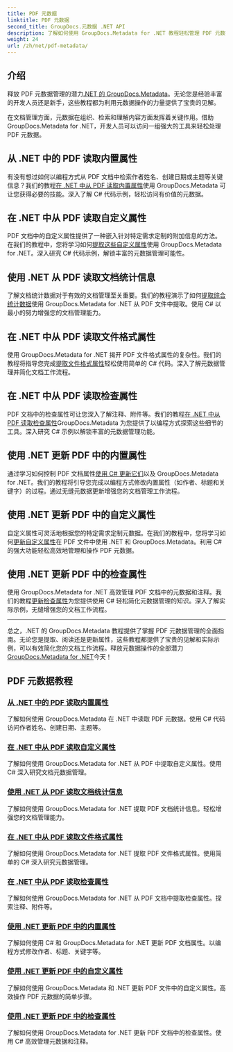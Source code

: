 ```yaml
---
title: PDF 元数据
linktitle: PDF 元数据
second_title: GroupDocs.元数据 .NET API
description: 了解如何使用 GroupDocs.Metadata for .NET 教程轻松管理 PDF 元数据。使用 C# 代码访问内置和自定义属性。
weight: 24
url: /zh/net/pdf-metadata/
---
```

## 介绍

释放 PDF 元数据管理的潜力[.NET 的 GroupDocs.Metadata](https://www.groupdocs.com/products/metadata/net)。无论您是经验丰富的开发人员还是新手，这些教程都为利用元数据操作的力量提供了宝贵的见解。

在文档管理方面，元数据在组织、检索和理解内容方面发挥着关键作用。借助 GroupDocs.Metadata for .NET，开发人员可以访问一组强大的工具来轻松处理 PDF 元数据。

## 从 .NET 中的 PDF 读取内置属性

有没有想过如何以编程方式从 PDF 文档中检索作者姓名、创建日期或主题等关键信息？我们的教程[在 .NET 中从 PDF 读取内置属性](./read-built-in-properties-pdfs/)使用 GroupDocs.Metadata 可让您获得必要的技能。深入了解 C# 代码示例，轻松访问有价值的元数据。


## 在 .NET 中从 PDF 读取自定义属性

PDF 文档中的自定义属性提供了一种嵌入针对特定需求定制的附加信息的方法。在我们的教程中，您将学习如何[提取这些自定义属性](./read-custom-properties-pdfs/)使用 GroupDocs.Metadata for .NET。深入研究 C# 代码示例，解锁丰富的元数据管理可能性。


## 使用 .NET 从 PDF 读取文档统计信息

了解文档统计数据对于有效的文档管理至关重要。我们的教程演示了如何[提取综合统计数据](./read-document-statistics-pdfs/)使用 GroupDocs.Metadata for .NET 从 PDF 文件中提取。使用 C# 以最小的努力增强您的文档管理能力。

## 在 .NET 中从 PDF 读取文件格式属性

使用 GroupDocs.Metadata for .NET 揭开 PDF 文件格式属性的复杂性。我们的教程将指导您完成[提取文件格式属性](./read-file-format-properties-pdfs/)轻松使用简单的 C# 代码。深入了解元数据管理并简化文档工作流程。

## 在 .NET 中从 PDF 读取检查属性

PDF 文档中的检查属性可让您深入了解注释、附件等。我们的教程[在 .NET 中从 PDF 读取检查属性](./read-inspection-properties-pdfs/)GroupDocs.Metadata 为您提供了以编程方式探索这些细节的工具。深入研究 C# 示例以解锁丰富的元数据管理功能。

## 使用 .NET 更新 PDF 中的内置属性

通过学习如何控制 PDF 文档属性[使用 C# 更新它们](./update-built-in-properties-pdfs/)以及 GroupDocs.Metadata for .NET。我们的教程将引导您完成以编程方式修改内置属性（如作者、标题和关键字）的过程。通过无缝元数据更新增强您的文档管理工作流程。

## 使用 .NET 更新 PDF 中的自定义属性

自定义属性可灵活地根据您的特定需求定制元数据。在我们的教程中，您将学习如何[更新自定义属性](./update-custom-properties-pdfs/)在 PDF 文件中使用 .NET 和 GroupDocs.Metadata。利用 C# 的强大功能轻松高效地管理和操作 PDF 元数据。

## 使用 .NET 更新 PDF 中的检查属性

使用 GroupDocs.Metadata for .NET 高效管理 PDF 文档中的元数据和注释。我们的教程[更新检查属性](./update-inspection-properties-pdfs/)为您提供使用 C# 轻松简化元数据管理的知识。深入了解实际示例，无缝增强您的文档工作流程。

----

总之，.NET 的 GroupDocs.Metadata 教程提供了掌握 PDF 元数据管理的全面指南。无论您是提取、阅读还是更新属性，这些教程都提供了宝贵的见解和实际示例，可以有效简化您的文档工作流程。释放元数据操作的全部潜力[GroupDocs.Metadata for .NET](https://www.groupdocs.com/products/metadata/net)今天！
## PDF 元数据教程
### [从 .NET 中的 PDF 读取内置属性](./read-built-in-properties-pdfs/)
了解如何使用 GroupDocs.Metadata 在 .NET 中读取 PDF 元数据。使用 C# 代码访问作者姓名、创建日期、主题等。
### [在 .NET 中从 PDF 读取自定义属性](./read-custom-properties-pdfs/)
了解如何使用 GroupDocs.Metadata for .NET 从 PDF 中提取自定义属性。使用 C# 深入研究文档元数据管理。
### [使用 .NET 从 PDF 读取文档统计信息](./read-document-statistics-pdfs/)
了解如何使用 GroupDocs.Metadata for .NET 提取 PDF 文档统计信息。轻松增强您的文档管理能力。
### [在 .NET 中从 PDF 读取文件格式属性](./read-file-format-properties-pdfs/)
了解如何使用 GroupDocs.Metadata for .NET 提取 PDF 文件格式属性。使用简单的 C# 深入研究元数据管理。
### [在 .NET 中从 PDF 读取检查属性](./read-inspection-properties-pdfs/)
了解如何使用 GroupDocs.Metadata for .NET 从 PDF 文档中提取检查属性。探索注释、附件等。
### [使用 .NET 更新 PDF 中的内置属性](./update-built-in-properties-pdfs/)
了解如何使用 C# 和 GroupDocs.Metadata for .NET 更新 PDF 文档属性。以编程方式修改作者、标题、关键字等。
### [使用 .NET 更新 PDF 中的自定义属性](./update-custom-properties-pdfs/)
了解如何使用 GroupDocs.Metadata 和 .NET 更新 PDF 文件中的自定义属性。高效操作 PDF 元数据的简单步骤。
### [使用 .NET 更新 PDF 中的检查属性](./update-inspection-properties-pdfs/)
了解如何使用 GroupDocs.Metadata for .NET 更新 PDF 文档中的检查属性。使用 C# 高效管理元数据和注释。